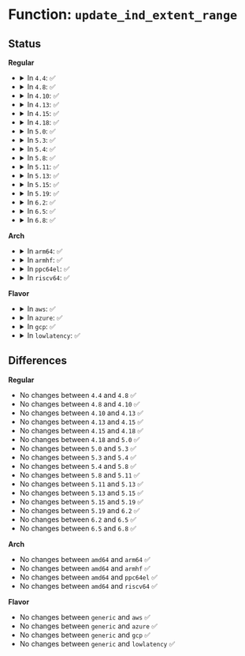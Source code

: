 # Function: <code>update_ind_extent_range</code>

## Status
<b>Regular</b>
<ul>
<li>
<details>
<summary>In <code>4.4</code>: ✅</summary>

```c
int update_ind_extent_range(handle_t *handle, struct inode *inode, ext4_fsblk_t pblock, struct migrate_struct *lb);
```

**Collision:** Unique Static

**Inline:** No

**Transformation:** False

**Instances:**

```
In fs/ext4/migrate.c (ffffffff812cc1c0)
Location: fs/ext4/migrate.c:117
Inline: False
Direct callers:
  - fs/ext4/migrate.c:update_dind_extent_range
  - fs/ext4/migrate.c:ext4_ext_migrate
```
**Symbols:**

```
ffffffff812cc1c0-ffffffff812cc269: update_ind_extent_range (STB_LOCAL)
```
</details>
</li>
<li>
<details>
<summary>In <code>4.8</code>: ✅</summary>

```c
int update_ind_extent_range(handle_t *handle, struct inode *inode, ext4_fsblk_t pblock, struct migrate_struct *lb);
```

**Collision:** Unique Static

**Inline:** No

**Transformation:** False

**Instances:**

```
In fs/ext4/migrate.c (ffffffff812fbb10)
Location: fs/ext4/migrate.c:117
Inline: False
Direct callers:
  - fs/ext4/migrate.c:ext4_ext_migrate
  - fs/ext4/migrate.c:update_dind_extent_range
```
**Symbols:**

```
ffffffff812fbb10-ffffffff812fbbb9: update_ind_extent_range (STB_LOCAL)
```
</details>
</li>
<li>
<details>
<summary>In <code>4.10</code>: ✅</summary>

```c
int update_ind_extent_range(handle_t *handle, struct inode *inode, ext4_fsblk_t pblock, struct migrate_struct *lb);
```

**Collision:** Unique Static

**Inline:** No

**Transformation:** False

**Instances:**

```
In fs/ext4/migrate.c (ffffffff81311ac0)
Location: fs/ext4/migrate.c:117
Inline: False
Direct callers:
  - fs/ext4/migrate.c:ext4_ext_migrate
  - fs/ext4/migrate.c:update_dind_extent_range
```
**Symbols:**

```
ffffffff81311ac0-ffffffff81311b69: update_ind_extent_range (STB_LOCAL)
```
</details>
</li>
<li>
<details>
<summary>In <code>4.13</code>: ✅</summary>

```c
int update_ind_extent_range(handle_t *handle, struct inode *inode, ext4_fsblk_t pblock, struct migrate_struct *lb);
```

**Collision:** Unique Static

**Inline:** No

**Transformation:** False

**Instances:**

```
In fs/ext4/migrate.c (ffffffff81313540)
Location: fs/ext4/migrate.c:117
Inline: False
Direct callers:
  - fs/ext4/migrate.c:ext4_ext_migrate
  - fs/ext4/migrate.c:update_dind_extent_range
```
**Symbols:**

```
ffffffff81313540-ffffffff813135ea: update_ind_extent_range (STB_LOCAL)
```
</details>
</li>
<li>
<details>
<summary>In <code>4.15</code>: ✅</summary>

```c
int update_ind_extent_range(handle_t *handle, struct inode *inode, ext4_fsblk_t pblock, struct migrate_struct *lb);
```

**Collision:** Unique Static

**Inline:** No

**Transformation:** False

**Instances:**

```
In fs/ext4/migrate.c (ffffffff81337d00)
Location: fs/ext4/migrate.c:117
Inline: False
Direct callers:
  - fs/ext4/migrate.c:ext4_ext_migrate
  - fs/ext4/migrate.c:update_dind_extent_range
```
**Symbols:**

```
ffffffff81337d00-ffffffff81337daa: update_ind_extent_range (STB_LOCAL)
```
</details>
</li>
<li>
<details>
<summary>In <code>4.18</code>: ✅</summary>

```c
int update_ind_extent_range(handle_t *handle, struct inode *inode, ext4_fsblk_t pblock, struct migrate_struct *lb);
```

**Collision:** Unique Static

**Inline:** No

**Transformation:** False

**Instances:**

```
In fs/ext4/migrate.c (ffffffff81366260)
Location: fs/ext4/migrate.c:110
Inline: False
Direct callers:
  - fs/ext4/migrate.c:ext4_ext_migrate
  - fs/ext4/migrate.c:update_dind_extent_range
```
**Symbols:**

```
ffffffff81366260-ffffffff81366309: update_ind_extent_range (STB_LOCAL)
```
</details>
</li>
<li>
<details>
<summary>In <code>5.0</code>: ✅</summary>

```c
int update_ind_extent_range(handle_t *handle, struct inode *inode, ext4_fsblk_t pblock, struct migrate_struct *lb);
```

**Collision:** Unique Static

**Inline:** No

**Transformation:** False

**Instances:**

```
In fs/ext4/migrate.c (ffffffff8137e6c0)
Location: fs/ext4/migrate.c:110
Inline: False
Direct callers:
  - fs/ext4/migrate.c:ext4_ext_migrate
  - fs/ext4/migrate.c:update_dind_extent_range
```
**Symbols:**

```
ffffffff8137e6c0-ffffffff8137e76c: update_ind_extent_range (STB_LOCAL)
```
</details>
</li>
<li>
<details>
<summary>In <code>5.3</code>: ✅</summary>

```c
int update_ind_extent_range(handle_t *handle, struct inode *inode, ext4_fsblk_t pblock, struct migrate_struct *lb);
```

**Collision:** Unique Static

**Inline:** No

**Transformation:** False

**Instances:**

```
In fs/ext4/migrate.c (ffffffff813a7b40)
Location: fs/ext4/migrate.c:110
Inline: False
Direct callers:
  - fs/ext4/migrate.c:ext4_ext_migrate
  - fs/ext4/migrate.c:update_dind_extent_range
```
**Symbols:**

```
ffffffff813a7b40-ffffffff813a7bee: update_ind_extent_range (STB_LOCAL)
```
</details>
</li>
<li>
<details>
<summary>In <code>5.4</code>: ✅</summary>

```c
int update_ind_extent_range(handle_t *handle, struct inode *inode, ext4_fsblk_t pblock, struct migrate_struct *lb);
```

**Collision:** Unique Static

**Inline:** No

**Transformation:** False

**Instances:**

```
In fs/ext4/migrate.c (ffffffff813c0970)
Location: fs/ext4/migrate.c:110
Inline: False
Direct callers:
  - fs/ext4/migrate.c:ext4_ext_migrate
  - fs/ext4/migrate.c:update_dind_extent_range
```
**Symbols:**

```
ffffffff813c0970-ffffffff813c0a1e: update_ind_extent_range (STB_LOCAL)
```
</details>
</li>
<li>
<details>
<summary>In <code>5.8</code>: ✅</summary>

```c
int update_ind_extent_range(handle_t *handle, struct inode *inode, ext4_fsblk_t pblock, struct migrate_struct *lb);
```

**Collision:** Unique Static

**Inline:** No

**Transformation:** False

**Instances:**

```
In fs/ext4/migrate.c (ffffffff8140caf0)
Location: fs/ext4/migrate.c:90
Inline: False
Direct callers:
  - fs/ext4/migrate.c:ext4_ext_migrate
  - fs/ext4/migrate.c:update_dind_extent_range
```
**Symbols:**

```
ffffffff8140caf0-ffffffff8140cb9e: update_ind_extent_range (STB_LOCAL)
```
</details>
</li>
<li>
<details>
<summary>In <code>5.11</code>: ✅</summary>

```c
int update_ind_extent_range(handle_t *handle, struct inode *inode, ext4_fsblk_t pblock, struct migrate_struct *lb);
```

**Collision:** Unique Static

**Inline:** No

**Transformation:** False

**Instances:**

```
In fs/ext4/migrate.c (ffffffff8141ff50)
Location: fs/ext4/migrate.c:90
Inline: False
Direct callers:
  - fs/ext4/migrate.c:ext4_ext_migrate
  - fs/ext4/migrate.c:update_dind_extent_range
```
**Symbols:**

```
ffffffff8141ff50-ffffffff8141fffe: update_ind_extent_range (STB_LOCAL)
```
</details>
</li>
<li>
<details>
<summary>In <code>5.13</code>: ✅</summary>

```c
int update_ind_extent_range(handle_t *handle, struct inode *inode, ext4_fsblk_t pblock, struct migrate_struct *lb);
```

**Collision:** Unique Static

**Inline:** No

**Transformation:** False

**Instances:**

```
In fs/ext4/migrate.c (ffffffff81426790)
Location: fs/ext4/migrate.c:90
Inline: False
Direct callers:
  - fs/ext4/migrate.c:ext4_ext_migrate
  - fs/ext4/migrate.c:update_dind_extent_range
```
**Symbols:**

```
ffffffff81426790-ffffffff8142683e: update_ind_extent_range (STB_LOCAL)
```
</details>
</li>
<li>
<details>
<summary>In <code>5.15</code>: ✅</summary>

```c
int update_ind_extent_range(handle_t *handle, struct inode *inode, ext4_fsblk_t pblock, struct migrate_struct *lb);
```

**Collision:** Unique Static

**Inline:** No

**Transformation:** False

**Instances:**

```
In fs/ext4/migrate.c (ffffffff8147a420)
Location: fs/ext4/migrate.c:90
Inline: False
Direct callers:
  - fs/ext4/migrate.c:ext4_ext_migrate
  - fs/ext4/migrate.c:update_dind_extent_range
```
**Symbols:**

```
ffffffff8147a420-ffffffff8147a4ce: update_ind_extent_range (STB_LOCAL)
```
</details>
</li>
<li>
<details>
<summary>In <code>5.19</code>: ✅</summary>

```c
int update_ind_extent_range(handle_t *handle, struct inode *inode, ext4_fsblk_t pblock, struct migrate_struct *lb);
```

**Collision:** Unique Static

**Inline:** No

**Transformation:** False

**Instances:**

```
In fs/ext4/migrate.c (ffffffff814fc720)
Location: fs/ext4/migrate.c:90
Inline: False
Direct callers:
  - fs/ext4/migrate.c:ext4_ext_migrate
  - fs/ext4/migrate.c:update_dind_extent_range
```
**Symbols:**

```
ffffffff814fc720-ffffffff814fc7e7: update_ind_extent_range (STB_LOCAL)
```
</details>
</li>
<li>
<details>
<summary>In <code>6.2</code>: ✅</summary>

```c
int update_ind_extent_range(handle_t *handle, struct inode *inode, ext4_fsblk_t pblock, struct migrate_struct *lb);
```

**Collision:** Unique Static

**Inline:** No

**Transformation:** False

**Instances:**

```
In fs/ext4/migrate.c (ffffffff81596e70)
Location: fs/ext4/migrate.c:89
Inline: False
Direct callers:
  - fs/ext4/migrate.c:ext4_ext_migrate
  - fs/ext4/migrate.c:update_dind_extent_range
```
**Symbols:**

```
ffffffff81596e70-ffffffff81596f37: update_ind_extent_range (STB_LOCAL)
```
</details>
</li>
<li>
<details>
<summary>In <code>6.5</code>: ✅</summary>

```c
int update_ind_extent_range(handle_t *handle, struct inode *inode, ext4_fsblk_t pblock, struct migrate_struct *lb);
```

**Collision:** Unique Static

**Inline:** No

**Transformation:** False

**Instances:**

```
In fs/ext4/migrate.c (ffffffff815cd8b0)
Location: fs/ext4/migrate.c:89
Inline: False
Direct callers:
  - fs/ext4/migrate.c:ext4_ext_migrate
  - fs/ext4/migrate.c:update_dind_extent_range
```
**Symbols:**

```
ffffffff815cd8b0-ffffffff815cd977: update_ind_extent_range (STB_LOCAL)
```
</details>
</li>
<li>
<details>
<summary>In <code>6.8</code>: ✅</summary>

```c
int update_ind_extent_range(handle_t *handle, struct inode *inode, ext4_fsblk_t pblock, struct migrate_struct *lb);
```

**Collision:** Unique Static

**Inline:** No

**Transformation:** False

**Instances:**

```
In fs/ext4/migrate.c (ffffffff81606130)
Location: fs/ext4/migrate.c:89
Inline: False
Direct callers:
  - fs/ext4/migrate.c:ext4_ext_migrate
  - fs/ext4/migrate.c:update_dind_extent_range
```
**Symbols:**

```
ffffffff81606130-ffffffff816061f7: update_ind_extent_range (STB_LOCAL)
```
</details>
</li>
</ul>
<b>Arch</b>
<ul>
<li>
<details>
<summary>In <code>arm64</code>: ✅</summary>

```c
int update_ind_extent_range(handle_t *handle, struct inode *inode, ext4_fsblk_t pblock, struct migrate_struct *lb);
```

**Collision:** Unique Static

**Inline:** No

**Transformation:** False

**Instances:**

```
In fs/ext4/migrate.c (ffff800010497d90)
Location: fs/ext4/migrate.c:110
Inline: False
Direct callers:
  - fs/ext4/migrate.c:ext4_ext_migrate
  - fs/ext4/migrate.c:update_dind_extent_range
```
**Symbols:**

```
ffff800010497d90-ffff800010497ea0: update_ind_extent_range (STB_LOCAL)
```
</details>
</li>
<li>
<details>
<summary>In <code>armhf</code>: ✅</summary>

```c
int update_ind_extent_range(handle_t *handle, struct inode *inode, ext4_fsblk_t pblock, struct migrate_struct *lb);
```

**Collision:** Unique Static

**Inline:** No

**Transformation:** False

**Instances:**

```
In fs/ext4/migrate.c (c0659bc4)
Location: fs/ext4/migrate.c:110
Inline: False
Direct callers:
  - fs/ext4/migrate.c:ext4_ext_migrate
  - fs/ext4/migrate.c:update_dind_extent_range
```
**Symbols:**

```
c0659bc4-c0659d24: update_ind_extent_range (STB_LOCAL)
```
</details>
</li>
<li>
<details>
<summary>In <code>ppc64el</code>: ✅</summary>

```c
int update_ind_extent_range(handle_t *handle, struct inode *inode, ext4_fsblk_t pblock, struct migrate_struct *lb);
```

**Collision:** Unique Static

**Inline:** No

**Transformation:** False

**Instances:**

```
In fs/ext4/migrate.c (c0000000005c1d40)
Location: fs/ext4/migrate.c:110
Inline: False
Direct callers:
  - fs/ext4/migrate.c:ext4_ext_migrate
  - fs/ext4/migrate.c:update_dind_extent_range
```
**Symbols:**

```
c0000000005c1d40-c0000000005c1e90: update_ind_extent_range (STB_LOCAL)
```
</details>
</li>
<li>
<details>
<summary>In <code>riscv64</code>: ✅</summary>

```c
int update_ind_extent_range(handle_t *handle, struct inode *inode, ext4_fsblk_t pblock, struct migrate_struct *lb);
```

**Collision:** Unique Static

**Inline:** No

**Transformation:** False

**Instances:**

```
In fs/ext4/migrate.c (ffffffe00031bf84)
Location: fs/ext4/migrate.c:110
Inline: False
Direct callers:
  - fs/ext4/migrate.c:ext4_ext_migrate
  - fs/ext4/migrate.c:update_dind_extent_range
```
**Symbols:**

```
ffffffe00031bf84-ffffffe00031c032: update_ind_extent_range (STB_LOCAL)
```
</details>
</li>
</ul>
<b>Flavor</b>
<ul>
<li>
<details>
<summary>In <code>aws</code>: ✅</summary>

```c
int update_ind_extent_range(handle_t *handle, struct inode *inode, ext4_fsblk_t pblock, struct migrate_struct *lb);
```

**Collision:** Unique Static

**Inline:** No

**Transformation:** False

**Instances:**

```
In fs/ext4/migrate.c (ffffffff813b8f50)
Location: fs/ext4/migrate.c:110
Inline: False
Direct callers:
  - fs/ext4/migrate.c:ext4_ext_migrate
  - fs/ext4/migrate.c:update_dind_extent_range
```
**Symbols:**

```
ffffffff813b8f50-ffffffff813b8ffe: update_ind_extent_range (STB_LOCAL)
```
</details>
</li>
<li>
<details>
<summary>In <code>azure</code>: ✅</summary>

```c
int update_ind_extent_range(handle_t *handle, struct inode *inode, ext4_fsblk_t pblock, struct migrate_struct *lb);
```

**Collision:** Unique Static

**Inline:** No

**Transformation:** False

**Instances:**

```
In fs/ext4/migrate.c (ffffffff813a99e0)
Location: fs/ext4/migrate.c:110
Inline: False
Direct callers:
  - fs/ext4/migrate.c:ext4_ext_migrate
  - fs/ext4/migrate.c:update_dind_extent_range
```
**Symbols:**

```
ffffffff813a99e0-ffffffff813a9a8e: update_ind_extent_range (STB_LOCAL)
```
</details>
</li>
<li>
<details>
<summary>In <code>gcp</code>: ✅</summary>

```c
int update_ind_extent_range(handle_t *handle, struct inode *inode, ext4_fsblk_t pblock, struct migrate_struct *lb);
```

**Collision:** Unique Static

**Inline:** No

**Transformation:** False

**Instances:**

```
In fs/ext4/migrate.c (ffffffff813b67b0)
Location: fs/ext4/migrate.c:110
Inline: False
Direct callers:
  - fs/ext4/migrate.c:ext4_ext_migrate
  - fs/ext4/migrate.c:update_dind_extent_range
```
**Symbols:**

```
ffffffff813b67b0-ffffffff813b685e: update_ind_extent_range (STB_LOCAL)
```
</details>
</li>
<li>
<details>
<summary>In <code>lowlatency</code>: ✅</summary>

```c
int update_ind_extent_range(handle_t *handle, struct inode *inode, ext4_fsblk_t pblock, struct migrate_struct *lb);
```

**Collision:** Unique Static

**Inline:** No

**Transformation:** False

**Instances:**

```
In fs/ext4/migrate.c (ffffffff813cb4c0)
Location: fs/ext4/migrate.c:110
Inline: False
Direct callers:
  - fs/ext4/migrate.c:ext4_ext_migrate
  - fs/ext4/migrate.c:update_dind_extent_range
```
**Symbols:**

```
ffffffff813cb4c0-ffffffff813cb56e: update_ind_extent_range (STB_LOCAL)
```
</details>
</li>
</ul>

## Differences
<b>Regular</b>
<ul>
<li>
No changes between <code>4.4</code> and <code>4.8</code> ✅
</li>
<li>
No changes between <code>4.8</code> and <code>4.10</code> ✅
</li>
<li>
No changes between <code>4.10</code> and <code>4.13</code> ✅
</li>
<li>
No changes between <code>4.13</code> and <code>4.15</code> ✅
</li>
<li>
No changes between <code>4.15</code> and <code>4.18</code> ✅
</li>
<li>
No changes between <code>4.18</code> and <code>5.0</code> ✅
</li>
<li>
No changes between <code>5.0</code> and <code>5.3</code> ✅
</li>
<li>
No changes between <code>5.3</code> and <code>5.4</code> ✅
</li>
<li>
No changes between <code>5.4</code> and <code>5.8</code> ✅
</li>
<li>
No changes between <code>5.8</code> and <code>5.11</code> ✅
</li>
<li>
No changes between <code>5.11</code> and <code>5.13</code> ✅
</li>
<li>
No changes between <code>5.13</code> and <code>5.15</code> ✅
</li>
<li>
No changes between <code>5.15</code> and <code>5.19</code> ✅
</li>
<li>
No changes between <code>5.19</code> and <code>6.2</code> ✅
</li>
<li>
No changes between <code>6.2</code> and <code>6.5</code> ✅
</li>
<li>
No changes between <code>6.5</code> and <code>6.8</code> ✅
</li>
</ul>
<b>Arch</b>
<ul>
<li>
No changes between <code>amd64</code> and <code>arm64</code> ✅
</li>
<li>
No changes between <code>amd64</code> and <code>armhf</code> ✅
</li>
<li>
No changes between <code>amd64</code> and <code>ppc64el</code> ✅
</li>
<li>
No changes between <code>amd64</code> and <code>riscv64</code> ✅
</li>
</ul>
<b>Flavor</b>
<ul>
<li>
No changes between <code>generic</code> and <code>aws</code> ✅
</li>
<li>
No changes between <code>generic</code> and <code>azure</code> ✅
</li>
<li>
No changes between <code>generic</code> and <code>gcp</code> ✅
</li>
<li>
No changes between <code>generic</code> and <code>lowlatency</code> ✅
</li>
</ul>
